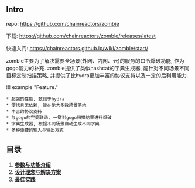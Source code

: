 ## Intro

repo: https://github.com/chainreactors/zombie

下载:  https://github.com/chainreactors/zombie/releases/latest

快速入门: https://chainreactors.github.io/wiki/zombie/start/

zombie主要为了解决需要全场景(外网、内网、云)的服务的口令爆破功能, 作为gogo能力的补充. zombie提供了类似hashcat的字典生成器, 能针对不同场景不同目标定制扫描策略, 并提供了比hydra更加丰富的协议支持以及一定的后利用能力.

!!! example "Feature."

	* 超强的性能, 数倍于hydra
	* 便携且无依赖, 能在绝大多数场景落地
	* 丰富的协议支持
	* 与gogo的完美联动, 一键对gogo扫描结果进行爆破
	* 字典生成器, 根据不同场景自动生成不同字典
	* 多种便捷的输入与输出方式



## 目录



1. [**参数与功能介绍**](/wiki/zombie/start)
2. [**设计理念与解决方案**](/wiki/zombie/design)
3. [**最佳实践**](/wiki/spray/do)
